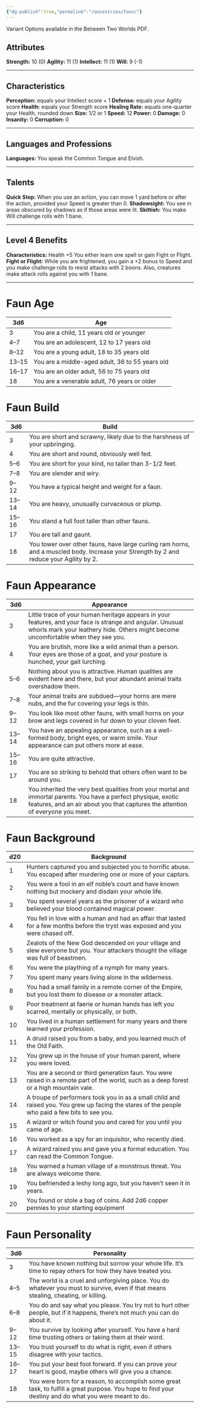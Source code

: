 ```yaml
---
{"dg-publish":true,"permalink":"/ancestries/faun/"}
---
```


Variant Options available in the Between Two Worlds PDF.
## Attributes
**Strength:** 10 (0)
**Agility:** 11 (1)
**Intellect:** 11 (1)
**Will:** 9 (-1)
- - -
## Characteristics
**Perception:** equals your Intellect score + 1
**Defense:** equals your Agility score
**Health:** equals your Strength score
**Healing Rate:** equals one-quarter your Health, rounded down
**Size:** 1/2 or 1
**Speed:** 12
**Power:** 0
**Damage:** 0
**Insanity:** 0
**Corruption:** 0
- - -
## Languages and Professions
**Languages:** You speak the Common Tongue and Elvish.
- - - 
## Talents
**Quick Step:** When you use an action, you can move 1 yard before or after the action, provided your Speed is greater than 0.
**Shadowsight:** You see in areas obscured by shadows as if those areas were lit.
**Skittish:** You make Will challenge rolls with 1 bane.
- - - 
## Level 4 Benefits
**Characteristics:** Health +5
You either learn one spell or gain Fight or Flight.
**Fight or Flight:** While you are frightened, you gain a +2 bonus to Speed and you make challenge rolls to resist attacks with 2 boons. Also, creatures make attack rolls against you with 1 bane.
- - -
# Faun Age

| 3d6   | Age                                             |
| ----- | ----------------------------------------------- |
| 3     | You are a child, 11 years old or younger        |
| 4–7   | You are an adolescent, 12 to 17 years old       |
| 8–12  | You are a young adult, 18 to 35 years old       |
| 13–15 | You are a middle-aged adult, 36 to 55 years old |
| 16–17 | You are an older adult, 56 to 75 years old      |
| 18    | You are a venerable adult, 76 years or older    |
# Faun Build

| 3d6   | Build                                                                                                                                   |
| ----- | --------------------------------------------------------------------------------------------------------------------------------------- |
| 3     | You are short and scrawny, likely due to the harshness of your upbringing.                                                              |
| 4     | You are short and round, obviously well fed.                                                                                            |
| 5–6   | You are short for your kind, no taller than 3-1/2 feet.                                                                                 |
| 7–8   | You are slender and wiry.                                                                                                               |
| 9–12  | You have a typical height and weight for a faun.                                                                                        |
| 13–14 | You are heavy, unusually curvaceous or plump.                                                                                           |
| 15–16 | You stand a full foot taller than other fauns.                                                                                          |
| 17    | You are tall and gaunt.                                                                                                                 |
| 18    | You tower over other fauns, have large curling ram horns, and a muscled body. Increase your Strength by 2 and reduce your Agility by 2. |
# Faun Appearance

| 3d6   | Appearance                                                                                                                                                                                        |
| ----- | ------------------------------------------------------------------------------------------------------------------------------------------------------------------------------------------------- |
| 3     | Little trace of your human heritage appears in your features, and your face is strange and angular. Unusual whorls mark your leathery hide. Others might become uncomfortable when they see you.  |
| 4     | You are brutish, more like a wild animal than a person. Your eyes are those of a goat, and your posture is hunched, your gait lurching.                                                           |
| 5–6   | Nothing about you is attractive. Human qualities are evident here and there, but your abundant animal traits overshadow them.                                                                     |
| 7–8   | Your animal traits are subdued—your horns are mere nubs, and the fur covering your legs is thin.                                                                                                  |
| 9–12  | You look like most other fauns, with small horns on your brow and legs covered in fur down to your cloven feet.                                                                                   |
| 13–14 | You have an appealing appearance, such as a well-formed body, bright eyes, or warm smile. Your appearance can put others more at ease.                                                            |
| 15–16 | You are quite attractive.                                                                                                                                                                         |
| 17    | You are so striking to behold that others often want to be around you.                                                                                                                            |
| 18    | You inherited the very best qualities from your mortal and immortal parents. You have a perfect physique, exotic features, and an air about you that captures the attention of everyone you meet. |
# Faun Background

| d20 | Background                                                                                                                                      |
| --- | ----------------------------------------------------------------------------------------------------------------------------------------------- |
| 1   | Hunters captured you and subjected you to horrific abuse. You escaped after murdering one or more of your captors.                              |
| 2   | You were a fool in an elf noble’s court and have known nothing but mockery and disdain your whole life.                                         |
| 3   | You spent several years as the prisoner of a wizard who believed your blood contained magical power.                                            |
| 4   | You fell in love with a human and had an affair that lasted for a few months before the tryst was exposed and you were chased off.              |
| 5   | Zealots of the New God descended on your village and slew everyone but you. Your attackers thought the village was full of beastmen.            |
| 6   | You were the plaything of a nymph for many years.                                                                                               |
| 7   | You spent many years living alone in the wilderness.                                                                                            |
| 8   | You had a small family in a remote corner of the Empire, but you lost them to disease or a monster attack.                                      |
| 9   | Poor treatment at faerie or human hands has left you scarred, mentally or physically, or both.                                                  |
| 10  | You lived in a human settlement for many years and there learned your profession.                                                               |
| 11  | A druid raised you from a baby, and you learned much of the Old Faith.                                                                          |
| 12  | You grew up in the house of your human parent, where you were loved.                                                                            |
| 13  | You are a second or third generation faun. You were raised in a remote part of the world, such as a deep forest or a high mountain vale.        |
| 14  | A troupe of performers took you in as a small child and raised you. You grew up facing the stares of the people who paid a few bits to see you. |
| 15  | A wizard or witch found you and cared for you until you came of age.                                                                            |
| 16  | You worked as a spy for an inquisitor, who recently died.                                                                                       |
| 17  | A wizard raised you and gave you a formal education. You can read the Common Tongue.                                                            |
| 18  | You warned a human village of a monstrous threat. You are always welcome there.                                                                 |
| 19  | You befriended a leshy long ago, but you haven’t seen it in years.                                                                              |
| 20  | You found or stole a bag of coins. Add 2d6 copper pennies to your starting equipment                                                            |
# Faun Personality

| 3d6   | Personality                                                                                                                                            |
| ----- | ------------------------------------------------------------------------------------------------------------------------------------------------------ |
| 3     | You have known nothing but sorrow your whole life. It’s time to repay others for how they have treated you.                                            |
| 4–5   | The world is a cruel and unforgiving place. You do whatever you must to survive, even if that means stealing, cheating, or killing.                    |
| 6–8   | You do and say what you please. You try not to hurt other people, but if it happens, there’s not much you can do about it.                             |
| 9–12  | You survive by looking after yourself. You have a hard time trusting others or taking them at their word.                                              |
| 13–15 | You trust yourself to do what is right, even if others disagree with your tactics.                                                                     |
| 16–17 | You put your best foot forward. If you can prove your heart is good, maybe others will give you a chance.                                              |
| 18    | You were born for a reason, to accomplish some great task, to fulfill a great purpose. You hope to find your destiny and do what you were meant to do. |
